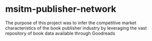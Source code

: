 # msitm-publisher-network
The purpose of this project was to infer the competitive market characteristics of the book publisher industry by leveraging the vast repository of book data available through Goodreads
